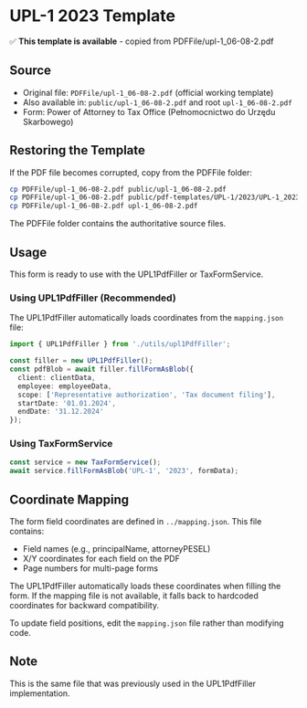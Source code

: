 # UPL-1 2023 Template

✅ **This template is available** - copied from PDFFile/upl-1_06-08-2.pdf

## Source
- Original file: `PDFFile/upl-1_06-08-2.pdf` (official working template)
- Also available in: `public/upl-1_06-08-2.pdf` and root `upl-1_06-08-2.pdf`
- Form: Power of Attorney to Tax Office (Pełnomocnictwo do Urzędu Skarbowego)

## Restoring the Template
If the PDF file becomes corrupted, copy from the PDFFile folder:

```bash
cp PDFFile/upl-1_06-08-2.pdf public/upl-1_06-08-2.pdf
cp PDFFile/upl-1_06-08-2.pdf public/pdf-templates/UPL-1/2023/UPL-1_2023.pdf
cp PDFFile/upl-1_06-08-2.pdf upl-1_06-08-2.pdf
```

The PDFFile folder contains the authoritative source files.

## Usage
This form is ready to use with the UPL1PdfFiller or TaxFormService.

### Using UPL1PdfFiller (Recommended)
The UPL1PdfFiller automatically loads coordinates from the `mapping.json` file:

```typescript
import { UPL1PdfFiller } from './utils/upl1PdfFiller';

const filler = new UPL1PdfFiller();
const pdfBlob = await filler.fillFormAsBlob({
  client: clientData,
  employee: employeeData,
  scope: ['Representative authorization', 'Tax document filing'],
  startDate: '01.01.2024',
  endDate: '31.12.2024'
});
```

### Using TaxFormService
```typescript
const service = new TaxFormService();
await service.fillFormAsBlob('UPL-1', '2023', formData);
```

## Coordinate Mapping
The form field coordinates are defined in `../mapping.json`. This file contains:
- Field names (e.g., principalName, attorneyPESEL)
- X/Y coordinates for each field on the PDF
- Page numbers for multi-page forms

The UPL1PdfFiller automatically loads these coordinates when filling the form. If the mapping file is not available, it falls back to hardcoded coordinates for backward compatibility.

To update field positions, edit the `mapping.json` file rather than modifying code.

## Note
This is the same file that was previously used in the UPL1PdfFiller implementation.
